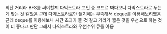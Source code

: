 최단 거리라 BFS를 써야할지 다익스트라 고민 중 코드르 짜다보니 다익스트라로 푸는 게 맞는 것 같았음 
근데 다익스트라로만 풀기에는 부족해서 deque를 이용해보려했음 
근데 deque를 이용해보니 시간 초과가 뜰 것 같고 거리가 짧은 것을 우선으로 하는 것이 더 좋다고 판단
그래서 다익스트라와 우선수위 큐를 이용 
